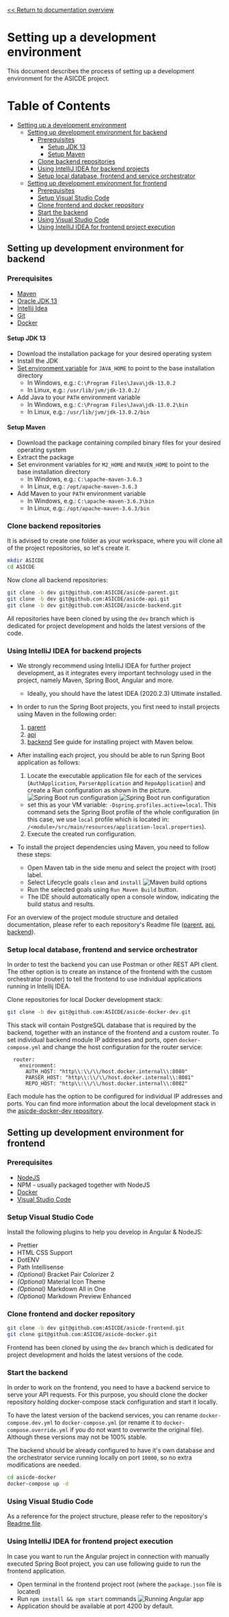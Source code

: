 [<< Return to documentation overview](README.md)

# Setting up a development environment

This document describes the process of setting up a development environment for the ASICDE project.

Table of Contents
=================

   * [Setting up a development environment](#setting-up-a-development-environment)
      * [Setting up development environment for backend](#setting-up-development-environment-for-backend)
         * [Prerequisites](#prerequisites)
            * [Setup JDK 13](#setup-jdk-13)
            * [Setup Maven](#setup-maven)
         * [Clone backend repositories](#clone-backend-repositories)
         * [Using IntelliJ IDEA for backend projects](#using-intellij-idea-for-backend-projects)
         * [Setup local database, frontend and service orchestrator](#setup-local-database-frontend-and-service-orchestrator)
      * [Setting up development environment for frontend](#setting-up-development-environment-for-frontend)
         * [Prerequisites](#prerequisites-1)
         * [Setup Visual Studio Code](#setup-visual-studio-code)
         * [Clone frontend and docker repository](#clone-frontend-and-docker-repository)
         * [Start the backend](#start-the-backend)
         * [Using Visual Studio Code](#using-visual-studio-code)
         * [Using IntelliJ IDEA for frontend project execution](#using-intellij-idea-for-frontend-project-execution)

## Setting up development environment for backend

### Prerequisites

- [Maven](http://maven.apache.org/)
- [Oracle JDK 13](https://www.oracle.com/java/technologies/javase-jdk13-downloads.html)
- [Intellij Idea](https://www.jetbrains.com/idea/)
- [Git](https://git-scm.com/)
- [Docker](https://www.docker.com/)

#### Setup JDK 13

- Download the installation package for your desired operating system
- Install the JDK
- [Set environment variable](https://www.architectryan.com/2018/08/31/how-to-change-environment-variables-on-windows-10/) for `JAVA_HOME` to point to the base installation directory
  - In Windows, e.g.: `C:\Program Files\Java\jdk-13.0.2`
  - In Linux, e.g.: `/usr/lib/jvm/jdk-13.0.2/`
- Add Java to your `PATH` environment variable
  - In Windows, e.g.: `C:\Program Files\Java\jdk-13.0.2\bin`
  - In Linux, e.g.: `/usr/lib/jvm/jdk-13.0.2/bin`

#### Setup Maven
- Download the package containing compiled binary files for your desired operating system
- Extract the package
- Set environment variables for `M2_HOME` and `MAVEN_HOME` to point to the base installation directory
  - In Windows, e.g.: `C:\apache-maven-3.6.3`
  - In Linux, e.g.: `/opt/apache-maven-3.6.3`
- Add Maven to your `PATH` environment variable
  - In Windows, e.g.: `C:\apache-maven-3.6.3\bin`
  - In Linux, e.g.: `/opt/apache-maven-3.6.3/bin`

### Clone backend repositories

It is advised to create one folder as your workspace, where you will clone all of the project repositories, so let's create it.

```bash
mkdir ASICDE
cd ASICDE
```

Now clone all backend repositories:

```bash
git clone -b dev git@github.com:ASICDE/asicde-parent.git
git clone -b dev git@github.com:ASICDE/asicde-api.git
git clone -b dev git@github.com:ASICDE/asicde-backend.git
```

All repositories have been cloned by using the `dev` branch which is dedicated for project development and holds the latest versions of the code.

### Using IntelliJ IDEA for backend projects

- We strongly recommend using IntelliJ IDEA for further project development, as it integrates every important technology used in the project, namely Maven, Spring Boot, Angular and more.
  - Ideally, you should have the latest IDEA (2020.2.3) Ultimate installed.
- In order to run the Spring Boot projects, you first need to install projects using Maven in the following order:
  1. [parent](https://github.com/ASICDE/asicde-parent/)
  2. [api](https://github.com/ASICDE/asicde-api)
  3. [backend](https://github.com/ASICDE/asicde-backend)
  See guide for installing project with Maven below.
  
- After installing each project, you should be able to run Spring Boot application as follows:
  1. Locate the executable application file for each of the services (`AuthApplication`, `ParserApplication` and `RepoApplication`) and create a Run configuration as shown in the picture.
     ![Spring Boot run configuration](resources/idea-locate-runnable.png)
     ![Spring Boot run configuration](resources/idea-run-config-spring.png)
    - set this as your VM variable: `-Dspring.profiles.active=local`. This command sets the Spring Boot profile of the whole configuration (in this case, we use `local` profile which is located in: `/<module>/src/main/resources/application-local.properties`).
    
  2. Execute the created run configuration.


- To install the project dependencies using Maven, you need to follow these steps:
  - Open Maven tab in the side menu and select the project with (root) label.
  - Select Lifecycle goals `clean` and `install`
    ![Maven build options](resources/mvn-install.png)
  - Run the selected goals using `Run Maven Build` button.
  - The IDE should automatically open a console window, indicating the build status and results.
  
For an overview of the project module structure and detailed documentation, please refer to each repository's Readme file ([parent](https://github.com/ASICDE/asicde-parent/blob/master/README.md), [api](https://github.com/ASICDE/asicde-api/blob/master/README.md), [backend](https://github.com/ASICDE/asicde-backend/blob/master/README.md)).

### Setup local database, frontend and service orchestrator

In order to test the backend you can use Postman or other REST API client. The other option is to create an instance of the frontend with the custom orchestrator (router) to tell the frontend to use individual applications running in Intellij IDEA.

Clone repositories for local Docker development stack:

```bash
git clone -b dev git@github.com:ASICDE/asicde-docker-dev.git
```

This stack will contain PostgreSQL database that is required by the backend, together with an instance of the frontend and a custom router. To set individual backend module IP addresses and ports, open `docker-compose.yml` and change the host configuration for the router service:

```
  router:
    environment:
      AUTH_HOST: "http\\:\\/\\/host.docker.internal\\:8080"
      PARSER_HOST: "http\\:\\/\\/host.docker.internal\\:8081"
      REPO_HOST: "http\\:\\/\\/host.docker.internal\\:8082"
```

Each module has the option to be configured for individual IP addresses and ports. You can find more information about the local development stack in the [asicde-docker-dev repository](https://github.com/ASICDE/asicde-docker-dev).

## Setting up development environment for frontend 

### Prerequisites

- [NodeJS](https://nodejs.org/en/)
- NPM - usually packaged together with NodeJS
- [Docker](https://www.docker.com/)
- [Visual Studio Code](https://code.visualstudio.com/)

### Setup Visual Studio Code

Install the following plugins to help you develop in Angular & NodeJS:
- Prettier
- HTML CSS Support
- DotENV
- Path Intellisense
- *(Optional)* Bracket Pair Colorizer 2
- *(Optional)* Material Icon Theme
- *(Optional)* Markdown All in One
- *(Optional)* Markdown Preview Enhanced

### Clone frontend and docker repository

```bash
git clone -b dev git@github.com:ASICDE/asicde-frontend.git
git clone git@github.com:ASICDE/asicde-docker.git
```

Frontend has been cloned by using the `dev` branch which is dedicated for project development and holds the latest versions of the code.

### Start the backend

In order to work on the frontend, you need to have a backend service to serve your API requests. For this purpose, you should clone the docker repository holding docker-compose stack configuration and start it locally. 

To have the latest version of the backend services, you can rename `docker-compose.dev.yml` to `docker-compose.yml` (or rename it to `docker-compose.override.yml` if you do not want to overwrite the original file). Although these versions may not be 100% stable.

The backend should be already configured to have it's own database and the orchestrator service running locally on port `10000`, so no extra modifications are needed.

```bash
cd asicde-docker
docker-compose up -d
```

### Using Visual Studio Code

As a reference for the project structure, please refer to the repository's [Readme file](https://github.com/ASICDE/asicde-frontend/blob/master/README.md).

### Using IntelliJ IDEA for frontend project execution

In case you want to run the Angular project in connection with manually executed Spring Boot project, you can use following guide to run the frontend application.

- Open terminal in the frontend project root (where the `package.json` file is located)
- Run `npm install && npm start` commands
![Running Angular app](resources/idea-run-angular-app.png)
- Application should be available at port 4200 by default.
